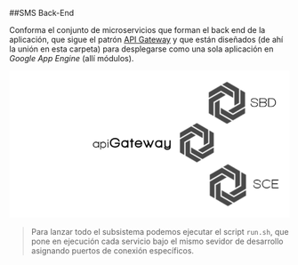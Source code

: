 ##SMS Back-End

Conforma el conjunto de microservicios que forman el back end de la aplicación, que sigue el patrón [API Gateway](http://microservices.io/patterns/apigateway.html) y que están diseñados (de ahí la unión en esta carpeta) para desplegarse como una sola aplicación en *Google App Engine*  (allí módulos).


![](backend.png)

> Para lanzar todo el subsistema podemos ejecutar el script <code>run.sh</code>, que pone en ejecución cada servicio bajo el mismo sevidor de desarrollo asignando puertos de conexión específicos.
